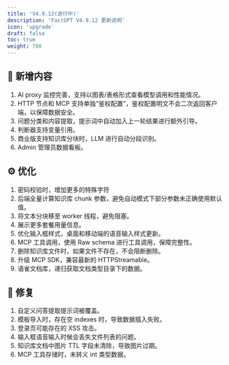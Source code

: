 ```yaml
---
title: 'V4.9.12(进行中)'
description: 'FastGPT V4.9.12 更新说明'
icon: 'upgrade'
draft: false
toc: true
weight: 788
---
```


## 🚀 新增内容

1. AI proxy 监控完善，支持以图表/表格形式查看模型调用和性能情况。
2. HTTP 节点和 MCP 支持单独“鉴权配置”，鉴权配置明文不会二次返回客户端，以保障数据安全。
3. 问题分类和内容提取，提示词中自动加入上一轮结果进行额外引导。
4. 判断器支持变量引用。
5. 商业版支持知识库分块时，LLM 进行自动分段识别。
6. Admin 管理员数据看板。

## ⚙️ 优化

1. 密码校验时，增加更多的特殊字符
2. 后端全量计算知识库 chunk 参数，避免自动模式下部分参数未正确使用默认值。
3. 将文本分块移至 worker 线程，避免阻塞。
4. 展示更多套餐用量信息。
5. 优化输入框样式，桌面和移动端的语音输入样式更新。
6. MCP 工具调用，使用 Raw schema 进行工具调用，保障完整性。
7. 删除知识库文件时，如果文件不存在，不会阻断删除。
8. 升级 MCP SDK，兼容最新的 HTTPStreamable。
9. 语雀文档库，递归获取文档类型目录下的数据。

## 🐛 修复

1. 自定义问答提取提示词被覆盖。
2. 模板导入时，存在空 indexes 时，导致数据插入失败。
3. 登录页可能存在的 XSS 攻击。
4. 输入框语音输入时候会丢失文件列表的问题。
5. 知识库文档中图片 TTL 字段未清除，导致图片过期。
6. MCP 工具存储时，未转义 int 类型数据。